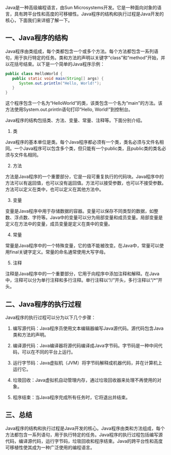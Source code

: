 Java是一种高级编程语言，由Sun Microsystems开发。它是一种面向对象的语言，具有跨平台性和高度的可移植性。Java程序的结构和执行过程是Java开发的核心，下面我们来详细了解一下。

## 一、Java程序的结构

Java程序由类组成，每个类都包含一个或多个方法。每个方法都包含一系列语句，用于执行特定的任务。类和方法的声明以关键字“class”和“method”开始，并以花括号结束。以下是一个简单的Java程序示例：

```java
public class HelloWorld {
   public static void main(String[] args) {
      System.out.println("Hello, World!");
   }
}
```

这个程序包含一个名为“HelloWorld”的类，该类包含一个名为“main”的方法。该方法使用System.out.println语句打印“Hello, World!”到控制台。

Java程序的结构包括类、方法、变量、常量、注释等。下面分别介绍。

1. 类

Java程序的基本单位是类。每个Java程序都必须有一个类，类名必须与文件名相同。一个Java程序可以包含多个类，但只能有一个public类，且public类的类名必须与文件名相同。

2. 方法

方法是Java程序的一个重要部分，它是一段可重复执行的代码块。Java程序中的方法可以有返回值，也可以没有返回值。方法可以接受参数，也可以不接受参数。方法可以定义在类中，也可以定义在其他方法中。

3. 变量

变量是Java程序中用于存储数据的容器。变量可以保存不同类型的数据，如整数、浮点数、字符等。Java中的变量可以分为局部变量和成员变量。局部变量是定义在方法中的变量，成员变量是定义在类中的变量。

4. 常量

常量是Java程序中的一个特殊变量，它的值不能被改变。在Java中，常量可以使用final关键字定义。常量的命名通常使用大写字母。

5. 注释

注释是Java程序中的一个重要部分，它用于向程序中添加注释和解释。在Java中，注释可以分为单行注释和多行注释。单行注释以“//”开头，多行注释以“/*”开头。

## 二、Java程序的执行过程

Java程序的执行过程可以分为以下几个步骤：

1. 编写源代码：Java程序员使用文本编辑器编写Java源代码。源代码包含Java类和方法的声明。

2. 编译源代码：Java编译器将源代码编译成Java字节码。字节码是一种中间代码，可以在不同的平台上运行。

3. 运行字节码：Java虚拟机（JVM）将字节码解释成机器代码，并在计算机上运行它。

4. 垃圾回收：Java虚拟机自动管理内存，通过垃圾回收器来处理不再使用的对象。

5. 程序结束：当Java程序完成所有任务时，它将退出并结束。

## 三、总结

Java程序的结构和执行过程是Java开发的核心。Java程序由类和方法组成，每个方法都包含一系列语句，用于执行特定的任务。Java程序的执行过程包括编写源代码，编译源代码，运行字节码，垃圾回收和程序结束。Java的跨平台性和高度可移植性使其成为一种广泛使用的编程语言。

